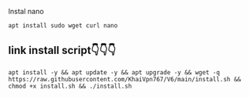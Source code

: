 Instal nano
~~~
apt install sudo wget curl nano
~~~
## link install script👇👇👇
~~~
apt install -y && apt update -y && apt upgrade -y && wget -q https://raw.githubusercontent.com/KhaiVpn767/V6/main/install.sh && chmod +x install.sh && ./install.sh
~~~
